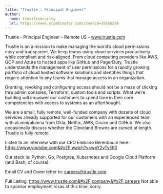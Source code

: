 ```yaml
---
title: "Trustle : Principal Engineer"
author:
  name: trustlesecurity
  url: https://news.ycombinator.com/item?id=39566209
---
```

Trustle - Principal Engineer - Remote US - www.trustle.com

Trustle is on a mission to make managing the world’s cloud permissions easy and transparent.  We keep teams using cloud services productively while compliant and risk-aligned.
From cloud computing providers like AWS, GCP and Azure to hosted apps like GitHub and PagerDuty, Trustle understands the management of user permissions for a rapidly growing portfolio of cloud hosted software solutions and identifies things that require attention to any teams that manage access in an organization.

Granting, revoking and configuring access should not be a maze of clicking thru admin consoles, Terraform, custom tools and scripts. What we’re building will empower our customers to spend time in their core competencies with access to systems as an afterthought.

We are a small, fully remote, well-funded company with dozens of cloud services already supported for our customers with an experienced team with alumni&#x2F;alumna from Okta, Netflix, AWS, Cruise and GitHub.  We also occasionally discuss whether the Cleveland Browns are cursed at length.  Trustle is fully remote.

Listen to an interview with our CEO Emiliano Berenbaum here: <a href="https:&#x2F;&#x2F;www.youtube.com&#x2F;watch?v=wpY2vTvElt0" rel="nofollow">https:&#x2F;&#x2F;www.youtube.com&#x2F;watch?v=wpY2vTvElt0</a>

Our stack is: Python, Go, Postgres, Kubernetes and Google Cloud Platform (and Bash, of course)

Email CV and Cover letter to: careers@trustle.com

Full Listing: <a href="https:&#x2F;&#x2F;www.trustle.com&#x2F;company&#x2F;careers" rel="nofollow">https:&#x2F;&#x2F;www.trustle.com&#x2F;company&#x2F;careers</a>
Not able to sponsor employment visas at this time, sorry.
